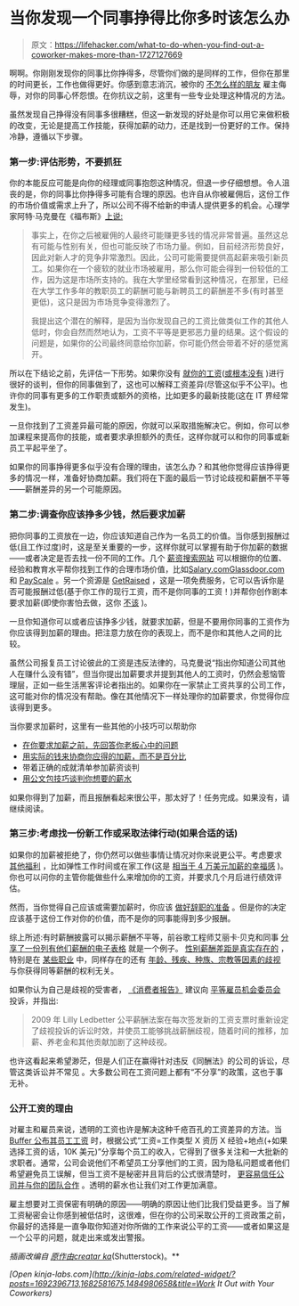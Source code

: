 # 当你发现一个同事挣得比你多时该怎么办

> 原文：<https://lifehacker.com/what-to-do-when-you-find-out-a-coworker-makes-more-than-1727127669>

啊啊。你刚刚发现你的同事比你挣得多，尽管你们做的是同样的工作，但你在那里的时间更长，工作也做得更好。你感到意志消沉，被你的 [不怎么样的朋友](http://lifehacker.com/the-company-you-work-for-is-not-your-friend-1692113529#_ga=1.116407686.1610386042.1433200380) 雇主侮辱，对你的同事心怀怨恨。在你抗议之前，这里有一些专业处理这种情况的方法。



虽然发现自己挣得没有同事多很糟糕，但这一新发现的好处是你可以用它来做积极的改变，无论是提高工作技能，获得加薪的动力，还是找到一份更好的工作。保持冷静，遵循以下步骤。

### 第一步:评估形势，不要抓狂

你的本能反应可能是向你的经理或同事抱怨这种情况，但退一步仔细想想。令人沮丧的是，你的同事比你挣得多可能有合理的原因。也许自从你被雇佣后，这份工作的市场价值或需求上升了，所以公司不得不给新的申请人提供更多的机会。心理学家阿特·马克曼在《福布斯》[上说:](http://www.fastcompany.com/3039897/ask-the-experts-should-i-tell-my-boss-i-know-my-coworker-makes-more)

> 事实上，在你之后被雇佣的人最终可能赚更多钱的情况非常普遍。虽然这总有可能与性别有关，但也可能反映了市场力量。例如，目前经济形势良好，因此对新人才的竞争非常激烈。因此，公司可能需要提供高起薪来吸引新员工。如果你在一个疲软的就业市场被雇用，那么你可能会得到一份较低的工作，因为这是市场所支持的。我在大学里经常看到这种情况，在那里，已经在大学工作多年的教职员工的薪酬可能与新聘员工的薪酬差不多(有时甚至更低)，这只是因为市场竞争变得激烈了。
> 
> 我提出这个潜在的解释，是因为当你发现自己的工资比做类似工作的其他人低时，你会自然而然地认为，工资不平等是更邪恶力量的结果。这个假设的问题是，如果你的公司最终同意给你加薪，你可能仍然会带着不好的感觉离开。

所以在下结论之前，先评估一下形势。如果你没有 [就你的工资](http://lifehacker.com/how-to-negotiate-your-salary-1566202988#_ga=1.185998249.1610386042.1433200380)([或根本没有](http://lifehacker.com/the-biggest-salary-negotiation-mistake-is-not-doing-it-1711362585#_ga=1.185998249.1610386042.1433200380) )进行很好的谈判，但你的同事做到了，这也可以解释工资差异(尽管这似乎不公平)。也许你的同事有更多的工作职责或额外的资格，比如更多的最新技能(这在 IT 界经常发生)。

一旦你找到了工资差异最可能的原因，你就可以采取措施解决它。例如，你可以参加课程来提高你的技能，或者要求承担额外的责任，这样你就可以和你的同事或新员工平起平坐了。

如果你的同事挣得更多似乎没有合理的理由，该怎么办？和其他你觉得应该挣得更多的情况一样，准备好协商加薪。我们将在下面的最后一节讨论歧视和薪酬不平等——薪酬差异的另一个可能原因。

### 第二步:调查你应该挣多少钱，然后要求加薪

把你同事的工资放在一边，你应该知道自己作为一名员工的价值。当你感到报酬过低(且工作过度)时，这是至关重要的一步，这样你就可以掌握有助于你加薪的数据——或者决定是否去找一份不同的工作。几个 [薪资搜索网站](http://lifehacker.com/know-what-salary-to-ask-for-in-your-new-job-5041815) 可以根据你的位置、经验和教育水平帮你找到工作的合理市场价值，比如[Salary.com](http://salary.com)[Glassdoor.com](http://glassdoor.com)和 [PayScale](http://payscale.com) 。另一个资源是 [GetRaised](https://getraised.com/) ，这是一项免费服务，它可以告诉你是否可能报酬过低(基于你工作的现行工资，而不是你同事的工资！)并帮你创作剧本要求加薪(即使你害怕去做，这你 [不该](http://lifehacker.com/why-you-should-never-be-afraid-to-negotiate-a-higher-sa-1477953403) )。

一旦你知道你可以或者应该挣多少钱，就要求加薪，但是不要用你同事的工资作为你应该得到加薪的理由。把注意力放在你的表现上，而不是你和其他人之间的比较。

虽然公司报复员工讨论彼此的工资是违反法律的，马克曼说“指出你知道公司其他人在赚什么没有错”，但当你提出加薪要求并提到其他人的工资时，仍然会惹恼管理层，正如一些生活黑客评论者指出的。如果你在一家禁止工资共享的公司工作，这可能对你的情况没有帮助。像在其他情况下一样处理你的加薪要求，你觉得你应该得到更多。 

当你要求加薪时，这里有一些其他的小技巧可以帮助你

*   [在你要求加薪之前，先回答你老板心中的问题](http://lifehacker.com/before-you-ask-for-a-raise-answer-the-questions-on-you-496401066)
*   [用实际的钱来协商你应得的加薪，而不是百分比](http://lifehacker.com/negotiate-the-raise-you-deserve-with-actual-money-not-1619273744)
*   带着正确的成就清单参加薪资谈判
*   [用公文包技巧谈判你想要的薪水](http://lifehacker.com/negotiate-the-salary-you-want-with-the-briefcase-techni-5877193)

如果你得到了加薪，而且报酬看起来很公平，那太好了！任务完成。如果没有，请继续阅读。

### 第三步:考虑找一份新工作或采取法律行动(如果合适的话)

如果你的加薪被拒绝了，你仍然可以做些事情让情况对你来说更公平。考虑要求 [其他福利](http://lifehacker.com/skip-the-raise-ask-your-boss-for-these-perks-instead-5463294) ，比如弹性工作时间或在家工作(这是 [相当于 4 万美元加薪的幸福感](http://lifehacker.com/ditching-your-commute-is-the-happiness-equivalent-of-a-1679698849#_ga=1.118944393.1610386042.1433200380) )。你也可以问你的主管你能做些什么来增加你的工资，并要求几个月后进行绩效评估。

然而，当你觉得自己应该或需要加薪时，你应该 [做好辞职的准备](http://lifehacker.com/when-you-need-a-raise-be-prepared-to-quit-5967664#_ga=1.145569460.1610386042.1433200380) 。但是你的决定应该基于这份工作对你的价值，而不是你的同事能得到多少报酬。

综上所述:有时薪酬披露可以揭示薪酬不平等，前谷歌工程师艾丽卡·贝克和同事 [分享了一份列有他们薪酬的电子表格](http://www.wired.com/2015/07/happens-talk-salaries-google/) 就是一个例子。 [性别薪酬差距是真实存在的](http://time.com/money/4009768/wage-gap-men-women-equal-pay/) ，特别是在 [某些职业](http://twocents.lifehacker.com/the-jobs-with-the-biggest-pay-gaps-for-women-1688125613) 中，同样存在的还有 [年龄、残疾、种族、宗教等因素的歧视](https://lifehacker.com/the-most-common-illegal-job-interview-questions-you-sho-1706238105) 与你获得同等薪酬的权利无关。

如果你认为自己是歧视的受害者， [《消费者报告》](http://www.consumerreports.org/cro/news/2015/03/coworker-makes-more-money-than-you/index.htm) 建议向 [平等雇员机会委员会](https://egov.eeoc.gov/eas/) 投诉，并指出:

> 2009 年 Lilly Ledbetter 公平薪酬法案在每次签发新的工资支票时重新设定了歧视投诉的诉讼时效，并使员工能够挑战薪酬歧视，随着时间的推移，加薪、养老金和其他贡献加剧了这种歧视。

也许这看起来希望渺茫，但是人们正在赢得针对违反《同酬法》的公司的诉讼，尽管这类诉讼并不常见 。大多数公司在工资问题上都有“不分享”的政策，这也于事无补。

### 公开工资的理由

对雇主和雇员来说，透明的工资也许是解决这种千疮百孔的工资差异的方法。当 [Buffer 公布其员工工资](https://open.bufferapp.com/introducing-open-salaries-at-buffer-including-our-transparent-formula-and-all-individual-salaries/) 时，根据公式“工资=工作类型 X 资历 X 经验+地点(+如果选择工资的话，10K 美元)”分享每个员工的收入，它得到了很多关注和一大批新的求职者。通常，公司会说他们不希望员工分享他们的工资，因为隐私问题或者他们希望避免员工误解，但当工资不是秘密并且背后的公式很清楚时， [更容易信任公司并与你的团队合作](http://www.slate.com/articles/business/building_a_better_workplace/2014/09/salary_transparency_why_it_s_great_for_small_businesses.html) 。透明的薪水也让我们对工作更加满意。

雇主想要对工资保密有明确的原因——明确的原因让他们比我们受益更多。当了解工资秘密会让你感到被低估时，这很难，但在你的公司采取公开的工资政策之前，你最好的选择是一直争取你知道对你所做的工作来说公平的工资——或者如果这是一个公平的问题，就走出来或发出警报。

*插画改编自* [*原作由*](http://www.shutterstock.com/pic-214633156/stock-vector-money-on-hand-businessman-giving-a-cache-vector-illustration-in-flat-style-isolated-on-white.html?src=nAIwH5-JIxN7WZcmLDIt_g-1-4)*[*creatar ka*](http://www.shutterstock.com/pic-269696933/stock-vector-money-on-hands-businessmen-giving-a-cache-vector-illustration-in-flat-style-isolated-on-white.html?src=nAIwH5-JIxN7WZcmLDIt_g-1-3)*(Shutterstock)。**

*[Open *kinja-labs.com*](http://kinja-labs.com/related-widget/?posts=1692396713,1682581675,1484980658&title=Work It Out with Your Coworkers)*